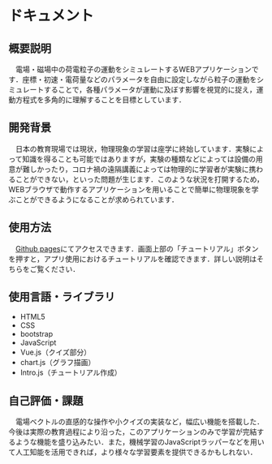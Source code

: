 # ドキュメント

## 概要説明

　電場・磁場中の荷電粒子の運動をシミュレートするWEBアプリケーションです．座標・初速・電荷量などのパラメータを自由に設定しながら粒子の運動をシミュレートすることで，各種パラメータが運動に及ぼす影響を視覚的に捉え，運動方程式を多角的に理解することを目標としています．

## 開発背景

　日本の教育現場では現状，物理現象の学習は座学に終始しています．実験によって知識を得ることも可能ではありますが，実験の種類などによっては設備の用意が難しかったり，コロナ禍の遠隔講義によっては物理的に学習者が実験に携わることができない，といった問題が生じます．このような状況を打開するため，WEBブラウザで動作するアプリケーションを用いることで簡単に物理現象を学ぶことができるようになることが求められています．

## 使用方法

　[Github pages][page]にてアクセスできます．画面上部の「チュートリアル」ボタンを押すと，アプリ使用におけるチュートリアルを確認できます．詳しい説明はそちらをご覧ください．

[page]:https://noritama73.github.io/charged-particles-simulator/index.html

## 使用言語・ライブラリ

- HTML5
- CSS
- bootstrap
- JavaScript
- Vue.js（クイズ部分）
- chart.js（グラフ描画）
- Intro.js（チュートリアル作成）

## 自己評価・課題

　電場ベクトルの直感的な操作や小クイズの実装など，幅広い機能を搭載した．今後は実際の教育過程により沿った，このアプリケーションのみで学習が完結するような機能を盛り込みたい．また，機械学習のJavaScriptラッパーなどを用いて人工知能を活用できれば，より様々な学習要素を提供できるかもしれない．
 
 
